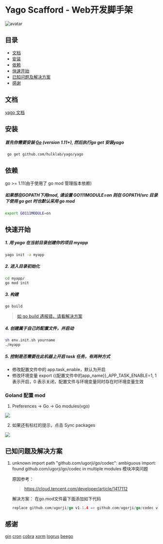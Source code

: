 # Yago Scafford - Web开发脚手架

![avatar](http://p0.qhimg.com/t0162ed78090852688f.png) 

## 目录

- [文档](#文档)
- [安装](#安装)
- [依赖](#依赖)
- [快速开始](#快速开始)
- [已知问题及解决方案](#已知问题及解决方案)
- [感谢](#感谢)

## 文档
[yago 文档](https://hulklab.github.io/yago/)

## 安装

##### 首先你需要安装 [Go](https://golang.org/) (**version 1.11+**), 然后执行go get 安装yago

```bash
 go get github.com/hulklab/yago/yago
```
## 依赖
go >= 1.11(由于使用了 go mod 管理版本依赖)

##### 如果想在GOPATH下用mod, 请设置 GO111MODULE=on 则在 GOPATH/src 目录下使用 go get 时也默认采用 go mod
```bash
export GO111MODULE=on
```

## 快速开始

##### 1. 用 yago 在当前目录创建你的项目 myapp
```bash
yago init -a myapp
```

##### 2. 进入目录初始化

```bash
cd myapp/
go mod init
```

##### 3. 构建
```bash
go build
```
> [如 go build 遇报错，请看解决方案](#已知问题及解决方案)

##### 4. 创建属于自己的配置文件，并启动
```bash
sh env.init.sh yourname
./myapp
```

##### 5. 控制是否需要在此机器上开启 task 任务，有两种方式

* 修改配置文件中的 app.task_enable，默认为开启
* 修改环境变量 export {{配置文件中的app_name}}_APP_TASK_ENABLE=1, 1 表示开启，0 表示关闭，配置文件与环境变量同时存在时环境变量生效



### Goland 配置 mod

1. Preferences -> Go -> Go modules(vgo)

![](http://p406.qhimgs4.com/t0100eba6c9f82cb921.png)

2. 如果还有标红的提示，点击 Sync packages

![](http://p406.qhimgs4.com/t019f0fcae328f7a0e0.png)


## 已知问题及解决方案

1.  unknown import path "github.com/ugorji/go/codec": ambiguous import: found github.com/ugorji/go/codec in multiple modules 模块冲突问题

	原因参考：
	
	> https://cloud.tencent.com/developer/article/1417112
	
	解决方案：
	在go.mod文件最下面添加如下代码
	```go
	replace github.com/ugorji/go v1.1.4 => github.com/ugorji/go/codec v0.0.0-20190204201341-e444a5086c43
	```


## 感谢
[gin](https://github.com/gin-gonic/gin)
[cron](https://github.com/robfig/cron)
[cobra](https://github.com/spf13/cobra)
[xorm](http://github.com/go-xorm/xorm)
[logrus](https://github.com/sirupsen/logrus)
[beego](https://github.com/astaxie/beego)
